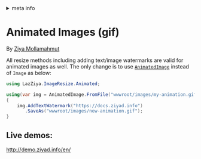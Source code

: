 <!-- meta tags details, will be assigned to meta tags inside header by js -->
<div id="meta-info">
<details><summary>meta info</summary>

> * Title: <i id="md-title">LazZiya.ImageResize - Animated Gif</i>
> * Keywords: <i id="md-keywords">asp.net-core, image, resize, crop, scale, text watermark, animated, gif</i>
> * Description: <i id="md-description">Image resizing tool for .Net applications to resize images and add text/image watermark, Supports most common image types including animated gif.</i>
> * Author: <i id="md-author">Ziya Mollamahmut</i>
> * Date: <i id="md-date">10-Feb-2021</i>
> * Image: <i id="md-image">https://github.com/LazZiya/Docs/raw/master/LazZiya.ImageResize/v4.1/images/lazziya-imageresize-logo.png</i>
> * Image-alt: <i id="md-image-alt">LazZiya.ImageResize Logo</i>
> * Version: <i id="md-version">v4.1</i>

</details>
</div>

# Animated Images (gif)

By [Ziya Mollamahmut](https://github.com/LazZiya)

All resize methods including adding text/image watermarks are valid for animated images as well. The only change is to use [`AnimatedImage`][2] instead of `Image` as below:

````csharp
using LazZiya.ImageResize.Animated;

using(var img = AnimatedImage.FromFile("wwwroot/images/my-animation.gif"))
{
    img.AddTextWatermark("https://docs.ziyad.info")
       .SaveAs("wwwroot/images/new-animation.gif");
}
````

## Live demos:
http://demo.ziyad.info/en/

[1]:https://github.com/LazZiya/ImageResize/blob/master/LazZiya.ImageResize/TextWatermarkOptions.cs
[2]:https://github.com/LazZiya/ImageResize/blob/vNext/LazZiya.ImageResize/Animated/AnimatedImage.cs